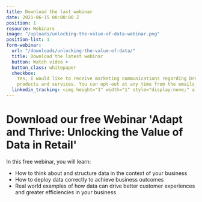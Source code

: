 ```yaml
---
title: Download the last webinar
date: 2021-06-15 00:00:00 Z
position: 1
resource: Webinars
image: "/uploads/unlocking-the-value-of-data-webinar.png"
position-list: 1
form-webinar:
  url: "/downloads/unlocking-the-value-of-data/"
  title: Download the latest webinar
  button: Watch video >
  button_class: whitepaper
  checkbox:
    Yes, I would like to receive marketing communications regarding Dressipi
    products and services. You can opt-out at any time from the emails you receive.
  linkedin_tracking: <img height="1" width="1" style="display:none;" alt="" src="https://dc.ads.linkedin.com/collect/?pid=300788&conversionId=551785&fmt=gif">
---
```


# Download our free Webinar 'Adapt and Thrive: Unlocking the Value of Data in Retail'

In this free webinar, you will learn:

+ How to think about and structure data in the context of your business
+ How to deploy data correctly to achieve business outcomes
+ Real world examples of how data can drive better customer experiences and greater efficiencies in your business